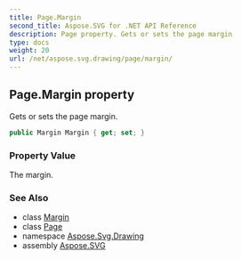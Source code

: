 ```yaml
---
title: Page.Margin
second_title: Aspose.SVG for .NET API Reference
description: Page property. Gets or sets the page margin
type: docs
weight: 20
url: /net/aspose.svg.drawing/page/margin/
---
```

## Page.Margin property

Gets or sets the page margin.

```csharp
public Margin Margin { get; set; }
```

### Property Value

The margin.

### See Also

* class [Margin](../../margin/)
* class [Page](../)
* namespace [Aspose.Svg.Drawing](../../page/)
* assembly [Aspose.SVG](../../../)
